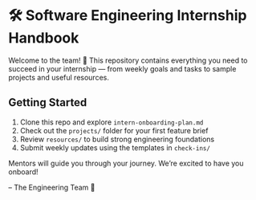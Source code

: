 # 🛠️ Software Engineering Internship Handbook

Welcome to the team! 🎉
This repository contains everything you need to succeed in your internship — from weekly goals and tasks to sample projects and useful resources.

## Getting Started

1. Clone this repo and explore `intern-onboarding-plan.md`
2. Check out the `projects/` folder for your first feature brief
3. Review `resources/` to build strong engineering foundations
4. Submit weekly updates using the templates in `check-ins/`

Mentors will guide you through your journey. We’re excited to have you onboard!

– The Engineering Team 🚀